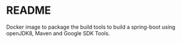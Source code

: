 # README #

Docker image to package the build tools to build a spring-boot using openJDK8, Maven and Google SDK Tools.